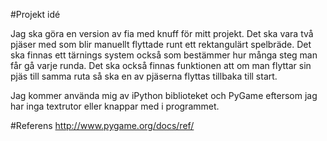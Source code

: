 #Projekt idé

Jag ska göra en version av fia med knuff för mitt projekt. Det ska vara två pjäser med som blir manuellt flyttade runt ett rektangulärt spelbräde. Det ska finnas ett tärnings system också som bestämmer hur många steg man får gå varje runda. Det ska också finnas funktionen att om man flyttar sin pjäs till samma ruta så ska en av pjäserna flyttas tillbaka till start.

Jag kommer använda mig av iPython biblioteket och PyGame eftersom jag har inga textrutor eller knappar med i programmet.

#Referens
http://www.pygame.org/docs/ref/
